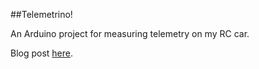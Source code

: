 ##Telemetrino!

An Arduino project for measuring telemetry on my RC car.

Blog post [here](http://thegoldenmule.com/blog/?p=871).